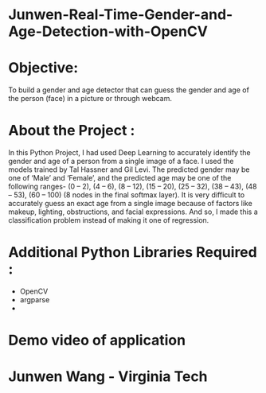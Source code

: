 # Junwen-Real-Time-Gender-and-Age-Detection-with-OpenCV

# Objective:

To build a gender and age detector that can guess the gender and age of the person (face) in a picture or through webcam.

# About the Project :

In this Python Project, I had used Deep Learning to accurately identify the gender and age of a person from a single image of a face. I used the models trained by Tal Hassner and Gil Levi. The predicted gender may be one of ‘Male’ and ‘Female’, and the predicted age may be one of the following ranges- (0 – 2), (4 – 6), (8 – 12), (15 – 20), (25 – 32), (38 – 43), (48 – 53), (60 – 100) (8 nodes in the final softmax layer). It is very difficult to accurately guess an exact age from a single image because of factors like makeup, lighting, obstructions, and facial expressions. And so, I made this a classification problem instead of making it one of regression.

# Additional Python Libraries Required :
* OpenCV
* argparse
* 
# Demo video of application


# Junwen Wang - Virginia Tech
